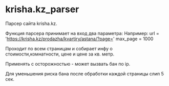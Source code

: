 # krisha.kz_parser

Парсер сайта krisha.kz.

Функция парсера принимает на вход два параметра:
Например:
url = 'https://krisha.kz/prodazha/kvartiry/astana/?page='
max_page = 1000

Проходит по всем страницам и собирает инфу о стоимости,комнатности, цене и цене за кв. метр.

Применять с осторожностью - может вызвать бан по ip.

Для уменьшения риска бана после обработки каждой страницы слип 5 сек.
